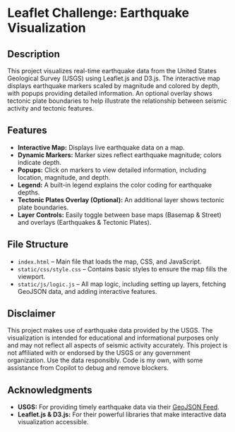 # Leaflet Challenge: Earthquake Visualization

## Description
This project visualizes real-time earthquake data from the United States Geological Survey (USGS) using Leaflet.js and D3.js. The interactive map displays earthquake markers scaled by magnitude and colored by depth, with popups providing detailed information. An optional overlay shows tectonic plate boundaries to help illustrate the relationship between seismic activity and tectonic features.

## Features
- **Interactive Map:** Displays live earthquake data on a map.
- **Dynamic Markers:** Marker sizes reflect earthquake magnitude; colors indicate depth.
- **Popups:** Click on markers to view detailed information, including location, magnitude, and depth.
- **Legend:** A built-in legend explains the color coding for earthquake depths.
- **Tectonic Plates Overlay (Optional):** An additional layer shows tectonic plate boundaries.
- **Layer Controls:** Easily toggle between base maps (Basemap & Street) and overlays (Earthquakes & Tectonic Plates).

## File Structure
- `index.html` – Main file that loads the map, CSS, and JavaScript.
- `static/css/style.css` – Contains basic styles to ensure the map fills the viewport.
- `static/js/logic.js` – All map logic, including setting up layers, fetching GeoJSON data, and adding interactive features.

## Disclaimer
This project makes use of earthquake data provided by the USGS. The visualization is intended for educational and informational purposes only and may not reflect all aspects of seismic activity accurately. This project is not affiliated with or endorsed by the USGS or any government organization. Use the data responsibly. Code is my own, with some assistance from Copilot to debug and remove blockers. 

## Acknowledgments
- **USGS:** For providing timely earthquake data via their [GeoJSON Feed](https://earthquake.usgs.gov/earthquakes/feed/).
- **Leaflet.js & D3.js:** For their powerful libraries that make interactive data visualization accessible.
